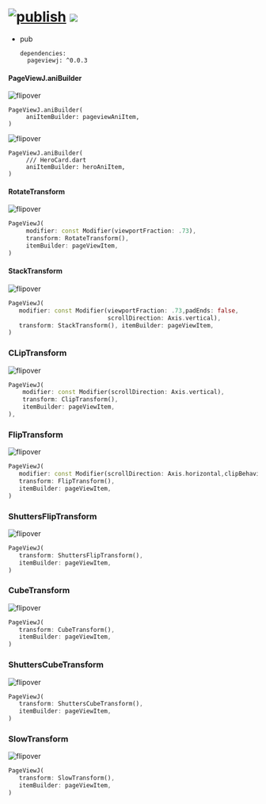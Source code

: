 # [![publish](https://github.com/ZuYun/pageviewj/actions/workflows/publish.yml/badge.svg)](https://github.com/ZuYun/pageviewj/actions/workflows/publish.yml)  [![](https://img.shields.io/badge/pageviewj-0.0.3-blue)](https://pub.dev/packages/pageviewj)

- pub

  ```
  dependencies:
    pageviewj: ^0.0.3
  ```

  

#### PageViewJ.aniBuilder

![flipover](https://raw.githubusercontent.com/ZuYun/pageviewj/main/preview/1.gif)

```
PageViewJ.aniBuilder(
     aniItemBuilder: pageviewAniItem,
)
```

![flipover](https://raw.githubusercontent.com/ZuYun/pageviewj/main/preview/hero.gif)

```
PageViewJ.aniBuilder(
     /// HeroCard.dart
     aniItemBuilder: heroAniItem,
)
```




#### RotateTransform

![flipover](https://raw.githubusercontent.com/ZuYun/pageviewj/main/preview/RotateTransform.gif)

```dart
PageViewJ(
     modifier: const Modifier(viewportFraction: .73),
     transform: RotateTransform(),
     itemBuilder: pageViewItem,
)
```



#### StackTransform

![flipover](https://raw.githubusercontent.com/ZuYun/pageviewj/main/preview/StackTransform.gif)

```dart
PageViewJ(
   modifier: const Modifier(viewportFraction: .73,padEnds: false,
                            scrollDirection: Axis.vertical),
   transform: StackTransform(), itemBuilder: pageViewItem,
)
```



### CLipTransform

![flipover](https://raw.githubusercontent.com/ZuYun/pageviewj/main/preview/ClipTransform.gif)

```dart
PageViewJ(
    modifier: const Modifier(scrollDirection: Axis.vertical),
    transform: ClipTransform(),
    itemBuilder: pageViewItem,
),
```



### FlipTransform

![flipover](https://raw.githubusercontent.com/ZuYun/pageviewj/main/preview/FlipTransform.gif)

```dart
PageViewJ(
   modifier: const Modifier(scrollDirection: Axis.horizontal,clipBehavior: Clip.none),
   transform: FlipTransform(),
   itemBuilder: pageViewItem,
)
```

### ShuttersFlipTransform

![flipover](https://raw.githubusercontent.com/ZuYun/pageviewj/main/preview/ShuttersFlipTransform.gif)

```dart
PageViewJ(
   transform: ShuttersFlipTransform(),
   itemBuilder: pageViewItem,
)
```


### CubeTransform

![flipover](https://raw.githubusercontent.com/ZuYun/pageviewj/main/preview/CubeTransform.gif)

```dart
PageViewJ(
   transform: CubeTransform(),
   itemBuilder: pageViewItem,
)
```

### ShuttersCubeTransform

![flipover](https://raw.githubusercontent.com/ZuYun/pageviewj/main/preview/ShuttersCubeTransform.gif)

```dart
PageViewJ(
   transform: ShuttersCubeTransform(),
   itemBuilder: pageViewItem,
)
```


### SlowTransform

![flipover](https://raw.githubusercontent.com/ZuYun/pageviewj/main/preview/SlowTransform.gif)

```dart
PageViewJ(
   transform: SlowTransform(),
   itemBuilder: pageViewItem,
)
```

